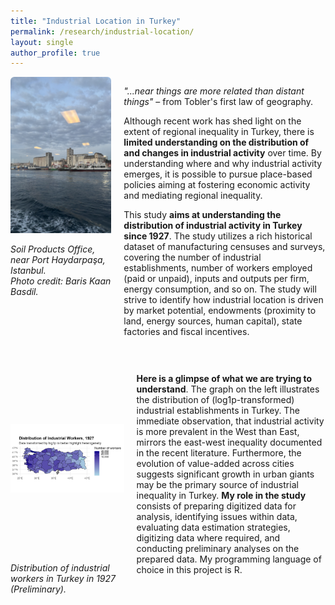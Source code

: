 ```yaml
---
title: "Industrial Location in Turkey"
permalink: /research/industrial-location/
layout: single
author_profile: true
---
```


<!-- First image + paragraph -->
<div style="display:flex; align-items:flex-start; gap:20px; margin-bottom:30px;">
  <div style="flex:1; max-width:40%; overflow:hidden; border-radius:6px;">
    <img src="/images/soil-products-office.jpg" 
         alt="Soil Products Office" 
         style="width:100%; height:250px; object-fit:cover; object-position:center;">
    <p><em>Soil Products Office, near Port Haydarpaşa, Istanbul.<br>
    Photo credit: Baris Kaan Basdil.</em></p>
  </div>
  <div style="flex:2;">
    <p>
      <em>"...near things are more related than distant things"</em> – from Tobler's first law of geography.
    </p>
    <p>
      Although recent work has shed light on the extent of regional inequality in Turkey, there is 
      <strong>limited understanding on the distribution of and changes in industrial activity</strong> over time. 
      By understanding where and why industrial activity emerges, it is possible to pursue place-based policies 
      aiming at fostering economic activity and mediating regional inequality.
    </p>
    <p>
      This study <strong>aims at understanding the distribution of industrial activity in Turkey since 1927</strong>. 
      The study utilizes a rich historical dataset of manufacturing censuses and surveys, covering the number of 
      industrial establishments, number of workers employed (paid or unpaid), inputs and outputs per firm, energy 
      consumption, and so on. The study will strive to identify how industrial location is driven by market potential, 
      endowments (proximity to land, energy sources, human capital), state factories and fiscal incentives.
    </p>
  </div>
</div>

<!-- Second image + paragraph -->
<div style="display:flex; align-items:flex-start; gap:20px;">
  <div style="flex:1.2; max-width:50%; overflow:hidden; border-radius:6px;">
    <img src="/images/industrial-workers-map.jpeg" 
         alt="Industrial Workers Map 1927" 
         style="width:100%; height:300px; object-fit:contain; object-position:center;">
    <p><em>Distribution of industrial workers in Turkey in 1927 (Preliminary).</em></p>
  </div>
  <div style="flex:2;">
    <p>
      <strong>Here is a glimpse of what we are trying to understand</strong>. The graph on the left illustrates 
      the distribution of (log1p-transformed) industrial establishments in Turkey. The immediate observation, 
      that industrial activity is more prevalent in the West than East, mirrors the east-west inequality documented 
      in the recent literature. Furthermore, the evolution of value-added across cities suggests significant growth 
      in urban giants may be the primary source of industrial inequality in Turkey. 
      <strong>My role in the study</strong> consists of preparing digitized data for analysis, identifying issues 
      within data, evaluating data estimation strategies, digitizing data where required, and conducting preliminary 
      analyses on the prepared data. My programming language of choice in this project is R.
    </p>
  </div>
</div>
